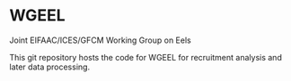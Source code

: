 # WGEEL
 Joint EIFAAC/ICES/GFCM Working Group on Eels
 
 
 This git repository hosts the code for WGEEL for recruitment analysis and later data processing. 


